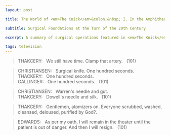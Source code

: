 ```yaml
---
layout: post

title: The World of <em>The Knick</em>&colon;&nbsp; I. In the Amphitheater

subtitle: Surgical Foundations at the Turn of the 20th Century 

excerpt: A summary of surgical operations featured in <em>The Knick</em> <br />

tags: television
---
```


>THAKCERY: &nbsp;  We still have time. Clamp that artery.
&nbsp; (101)


>CHRISTIANSEN: &nbsp;
Surgical knife. One hundred seconds. <br/>
>THACKERY: &nbsp;
One hundred seconds. <br/>
>GALLINGER: &nbsp;
One hundred seconds. 
&nbsp; (101)


>CHRISTIANSEN: &nbsp; 
Warren's needle and gut. <br/>
>THAKCERY: &nbsp; 
Dowell's needle and silk.
&nbsp; (101)


>THAKCERY: &nbsp; 
Gentlemen, atomizers on. Everyone scrubbed, washed, cleansed, deloused, purified by God?. 


>EDWARDS: &nbsp;
As per my oath, I will remain in the theater until the patient is out of danger. And then I will resign.
&nbsp; (101)

<br />




